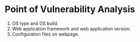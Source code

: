 # Point of Vulnerability Analysis

1. OS type and OS build.
2. Web application framework and web  application version.
3. Configuration files on webpage.

